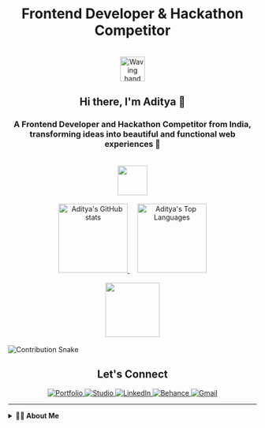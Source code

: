 <h1 align="center">Frontend Developer & Hackathon Competitor</h1>

<br clear="both">

<div align="center">
  <img src="https://media.giphy.com/media/hvRJCLFzcasrR4ia7z/giphy.gif" width="50" alt="Waving hand" />
  <h2>Hi there, I'm Aditya 👋</h2>
</div>

<h3 align="center">
  A Frontend Developer and Hackathon Competitor from India, transforming ideas into beautiful and functional web experiences 🚀
</h3>

<br>

<div align="center">
  <!-- Tech Stack Skill Icons -->
  <img src="https://skillicons.dev/icons?i=react,nextjs,ts,tailwind,js,html,css,nodejs,mysql,python" height="60" />
</div>

<br>

<div align="center">
  <!-- GitHub Stats Cards like original style -->
  <a href="https://github.com/adi0900" aria-label="GitHub Stats">
    <img src="https://github-readme-stats.vercel.app/api?username=adi0900&show_icons=true&theme=tokyonight&hide_border=true&count_private=true&height=180px" alt="Aditya's GitHub stats" height="140"/>
  </a>
  <img width="12"/>
  <a href="https://github.com/adi0900" aria-label="Top Languages">
    <img src="https://github-readme-stats.vercel.app/api/top-langs?username=adi0900&layout=compact&theme=tokyonight&hide_border=true&langs_count=8&height=180px" alt="Aditya's Top Languages" height="140"/>
  </a>
</div>

<br>

<div align="center">
  <!-- Optional Trophies/Contributions inspired by Rust example -->
  <img src="https://github-profile-trophy.vercel.app/?username=adi0900&theme=dracula&column=-1&margin-w=8&margin-h=8&no-frame=true" height="110"/>
</div>

<br>

<picture>
  <source media="(prefers-color-scheme: dark)" srcset="https://raw.githubusercontent.com/adi0900/adi0900/output/github-contribution-grid-snake-dark.svg">
  <source media="(prefers-color-scheme: light)" srcset="https://raw.githubusercontent.com/adi0900/adi0900/output/github-contribution-grid-snake.svg">
  <img alt="Contribution Snake" src="https://raw.githubusercontent.com/adi0900/adi0900/output/github-contribution-grid-snake.svg">
</picture>

<br>

<h2 align="center">Let's Connect</h2>

<div align="center">
  <a href="https://www.itsadi.me/" target="_blank" rel="noopener noreferrer">
    <img src="https://img.shields.io/badge/🌐_Portfolio-2ea44f?style=for-the-badge" alt="Portfolio" />
  </a>
  <a href="https://www.visualab.studio/" target="_blank" rel="noopener noreferrer">
    <img src="https://img.shields.io/badge/🎨_Studio-8e44ad?style=for-the-badge" alt="Studio" />
  </a>
  <a href="https://www.linkedin.com/in/adityak777/" target="_blank" rel="noopener noreferrer">
    <img src="https://img.shields.io/badge/LinkedIn-0077B5?style=for-the-badge&logo=linkedin&logoColor=white" alt="LinkedIn" />
  </a>
  <a href="https://www.behance.net/adityask386" target="_blank" rel="noopener noreferrer">
    <img src="https://img.shields.io/badge/Behance-053eff?style=for-the-badge&logo=behance&logoColor=white" alt="Behance" />
  </a>
  <a href="mailto:adi1423tya@gmail.com">
    <img src="https://img.shields.io/badge/Gmail-D14836?style=for-the-badge&logo=gmail&logoColor=white" alt="Gmail" />
  </a>
</div>

---

<details>
  <summary><b>👨‍💻 About Me</b></summary>
  
  - 🚀 I thrive in competitive environments, winning major hackathons hosted by **Google** and **Informatica**.
  - 🔭 Focused on building responsive web apps using the **React ecosystem (Next.js & TypeScript)**.
  - 🤝 Open to collaborating on innovative frontend projects.
  - 💬 Ask me about **Frontend Development, UI/UX Design, and Hackathon Strategies**!
  - 🌱 Always learning new tech to bridge design and development.
</details>
